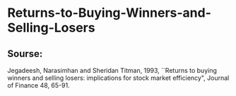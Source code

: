 # Returns-to-Buying-Winners-and-Selling-Losers

## Sourse: 
Jegadeesh, Narasimhan and Sheridan Titman, 1993, ``Returns to buying winners and selling losers: implications for stock market  efficiency", Journal of Finance 48, 65-91.
